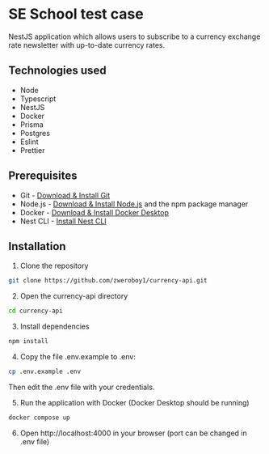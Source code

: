 # SE School test case

NestJS application which allows users to subscribe to a currency exchange rate newsletter with up-to-date currency rates.

## Technologies used

- Node
- Typescript
- NestJS
- Docker
- Prisma
- Postgres
- Eslint
- Prettier

## Prerequisites

- Git - [Download & Install Git](https://git-scm.com/downloads)
- Node.js - [Download & Install Node.js](https://nodejs.org/en/download/) and the npm package manager
- Docker - [Download & Install Docker Desktop](https://www.docker.com/products/docker-desktop/)
- Nest CLI - [Install Nest CLI](https://www.npmjs.com/package/@nestjs/cli)

## Installation

01. Clone the repository

```bash
git clone https://github.com/zweroboy1/currency-api.git
```

02. Open the currency-api directory

```bash
cd currency-api
```

03. Install dependencies

```bash
npm install
```

04. Copy the file .env.example to .env:
    

```bash
cp .env.example .env
```

Then edit the .env file with your credentials.

05. Run the application with Docker (Docker Desktop should be running) 

```bash
docker compose up
```

06. Open http://localhost:4000 in your browser (port can be changed in .env file)
